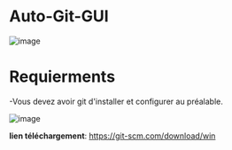 # Auto-Git-GUI
![image](https://github.com/ZaratraseV2/Auto-Git-GUI/assets/122055075/7755d8af-7838-46ea-aa20-e5dabe358968)

# Requierments
-Vous devez avoir git d'installer et configurer au préalable.

![image](https://github.com/ZaratraseV2/Auto-Git-GUI/assets/122055075/d82a5fec-2f52-49ca-9f0d-a5fb21cce114)

**lien téléchargement**: https://git-scm.com/download/win
